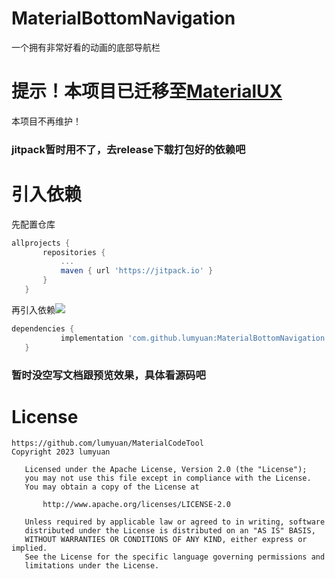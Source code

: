 # MaterialBottomNavigation
一个拥有非常好看的动画的底部导航栏

# 提示！本项目已迁移至<a href="https://github.com/lumyuan/MaterialUX">MaterialUX<a/>
本项目不再维护！

### jitpack暂时用不了，去release下载打包好的依赖吧

# 引入依赖
先配置仓库
 ```gradle
 allprojects {
		repositories {
			...
			maven { url 'https://jitpack.io' }
		}
	}
 ```
再引入依赖[![](https://jitpack.io/v/lumyuan/MaterialBottomNavigation.svg)](https://jitpack.io/#lumyuan/MaterialBottomNavigation)
 ```gradle
 dependencies {
	        implementation 'com.github.lumyuan:MaterialBottomNavigation:Tag'
	}
 ```
### 暂时没空写文档跟预览效果，具体看源码吧

# License
```
https://github.com/lumyuan/MaterialCodeTool
Copyright 2023 lumyuan

   Licensed under the Apache License, Version 2.0 (the "License");
   you may not use this file except in compliance with the License.
   You may obtain a copy of the License at

       http://www.apache.org/licenses/LICENSE-2.0

   Unless required by applicable law or agreed to in writing, software
   distributed under the License is distributed on an "AS IS" BASIS,
   WITHOUT WARRANTIES OR CONDITIONS OF ANY KIND, either express or implied.
   See the License for the specific language governing permissions and
   limitations under the License.
```
